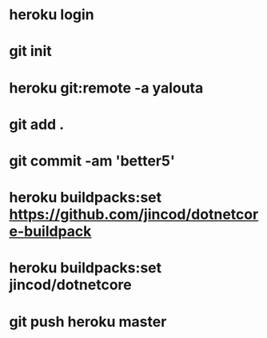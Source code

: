 # heroku login 
# git init 
# heroku git:remote -a yalouta 
# git add . 
# git commit -am 'better5' 
# heroku buildpacks:set https://github.com/jincod/dotnetcore-buildpack 
# heroku buildpacks:set jincod/dotnetcore 
# git push heroku master